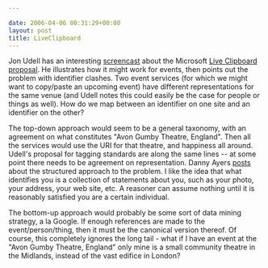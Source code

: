 ```yaml
---

date: 2006-04-06 00:31:29+00:00
layout: post
title: LiveClipboard
---
```


Jon Udell has an interesting [screencast](http://weblog.infoworld.com/udell/gems/liveClipboard.html) about the Microsoft [Live Clipboard proposal](http://spaces.msn.com/editorial/rayozzie/demo/liveclip/liveclipsample/clipboardexample.html). He illustrates how it might work for events, then points out the problem with identifier clashes. Two event services (for which we might want to copy/paste an upcoming event) have different representations for the same venue (and Udell notes this could easily be the case for people or things as well). How do we map between an identifier on one site and an identifier on the other?

The top-down approach would seem to be a general taxonomy, with an agreement on what constitutes "Avon Gumby Theatre, England".  Then all the services would use the URI for that theatre, and happiness all around. Udell's proposal for tagging standards are along the same lines -- at some point there needs to be agreement on representation.  Danny Ayers [posts](http://dannyayers.com/2006/04/04/live-clipboard-and) about the structured approach to the problem. I like the idea that what identifies you is a collection of statements about you, such as your photo, your address, your web site, etc.  A reasoner can assume nothing until it is reasonably satisfied you are a certain individual.

The bottom-up approach would probably be some sort of data mining strategy, a la Google. If enough references are made to the event/person/thing, then it must be the canonical version thereof. Of course, this completely ignores the long tail - what if I have an event at the "Avon Gumby Theatre, England" only mine is a small community theatre in the Midlands, instead of the vast edifice in London?
